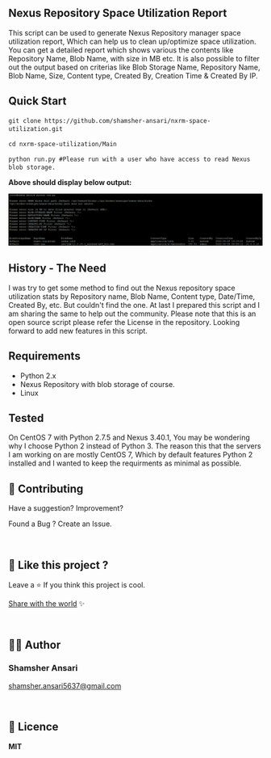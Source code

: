 ## Nexus Repository Space Utilization Report

This script can be used to generate Nexus Repository manager space utilization report, Which can help us to clean up/optimize space utilization.
You can get a detailed report which shows various the contents like Repository Name, Blob Name, with size in MB etc. It is also possible to filter out the output based on criterias like Blob Storage Name, Repository Name, Blob Name, Size, Content type, Created By, Creation Time & Created By IP.

## Quick Start

```
git clone https://github.com/shamsher-ansari/nxrm-space-utilization.git
```
```
cd nxrm-space-utilization/Main
```
```
python run.py #Please run with a user who have access to read Nexus blob storage.
```

<strong> Above should display below output: </strong>

<!-- logo -->
<p align="center">
  <img src="output_report.PNG">
</p>

## History - The Need

I was try to get some method to find out the Nexus repository space utilization stats by Repository name, Blob Name, Content type, Date/Time, Created By, etc. But couldn't find the one. At last I prepared this script and I am sharing the same to help out the community. Please note that this is an open source script please refer the License in the repository. Looking forward to add new features in this script.

## Requirements

* Python 2.x
* Nexus Repository with blob storage of course.
* Linux 

## Tested

On CentOS 7 with Python 2.7.5 and Nexus 3.40.1, You may be wondering why I choose Python 2 instead of Python 3. The reason this that the servers I am working on are mostly CentOS 7, Which by default features Python 2 installed and I wanted to keep the requirments as minimal as possible.

## 💙 Contributing

Have a suggestion? Improvement?

Found a Bug ? Create an Issue.

<br/>




## 💖 Like this project ?

Leave a ⭐ If you think this project is cool.

[Share with the world](https://github.com/shamsher-ansari/nxrm-space-utilization) ✨

<br/>




## 👨‍💻 Author

### Shamsher Ansari

shamsher.ansari5637@gmail.com

<br/>




## 🍁 Licence

**MIT**
